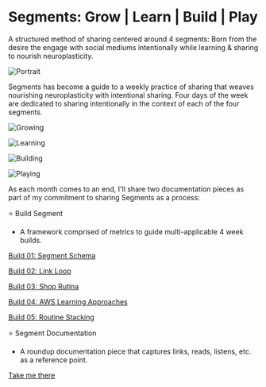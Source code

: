 # Segments: Grow | Learn | Build | Play

A structured method of sharing centered around 4 segments: Born from the desire the engage with social mediums intentionally while learning & sharing to nourish neuroplasticity. 

![Portrait](https://segments-imgs.s3.us-west-1.amazonaws.com/rooftop.jpeg)

Segments has become a guide to a weekly practice of sharing that weaves nourishing neuroplasticity with intentional sharing. Four days of the week are dedicated to sharing intentionally in the context of each of the four segments.

![Growing](https://segments-imgs.s3.us-west-1.amazonaws.com/growing.jpg)


![Learning](https://segments-imgs.s3.us-west-1.amazonaws.com/learning.jpg)


![Building](https://segments-imgs.s3.us-west-1.amazonaws.com/building.jpg)


![Playing](https://segments-imgs.s3.us-west-1.amazonaws.com/playing.jpg)

As each month comes to an end, I'll share two documentation pieces as part of my commitment to sharing Segments as a process:

⭐️ Build Segment
- A framework comprised of metrics to guide multi-applicable 4 week builds.
 
[Build 01: Segment Schema](https://medium.com/@daisydocuments/build-segment-schema-5211efcef42f)

[Build 02: Link Loop](https://medium.com/@daisydocuments/build-link-loop-999313d979c1)

[Build 03: Shop Rutina](https://medium.com/@daisydocuments/build-shop-rutina-5c31187eeaa6)

[Build 04: AWS Learning Approaches](https://medium.com/@daisydocuments/aws-learning-approaches-774b4df5d0fe)

[Build 05: Routine Stacking](https://medium.com/create-rutina/build-routine-stacking-f9321e520d39)


⭐️ Segment Documentation 
- A roundup documentation piece that captures links, reads, listens, etc. as a reference point. 

[Take me there](https://github.com/Alondradaisy/Segments-Documentation)